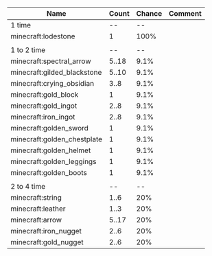 | Name                        | Count | Chance | Comment |
| --------------------------- | ----- | ------ | ------- |
| 1 time                      |    -- |     -- |         |
| minecraft:lodestone         |     1 |   100% |         |
|                             |       |        |         |
| 1 to 2 time                 |    -- |     -- |         |
| minecraft:spectral_arrow    | 5..18 |   9.1% |         |
| minecraft:gilded_blackstone | 5..10 |   9.1% |         |
| minecraft:crying_obsidian   |  3..8 |   9.1% |         |
| minecraft:gold_block        |     1 |   9.1% |         |
| minecraft:gold_ingot        |  2..8 |   9.1% |         |
| minecraft:iron_ingot        |  2..8 |   9.1% |         |
| minecraft:golden_sword      |     1 |   9.1% |         |
| minecraft:golden_chestplate |     1 |   9.1% |         |
| minecraft:golden_helmet     |     1 |   9.1% |         |
| minecraft:golden_leggings   |     1 |   9.1% |         |
| minecraft:golden_boots      |     1 |   9.1% |         |
|                             |       |        |         |
| 2 to 4 time                 |    -- |     -- |         |
| minecraft:string            |  1..6 |    20% |         |
| minecraft:leather           |  1..3 |    20% |         |
| minecraft:arrow             | 5..17 |    20% |         |
| minecraft:iron_nugget       |  2..6 |    20% |         |
| minecraft:gold_nugget       |  2..6 |    20% |         |